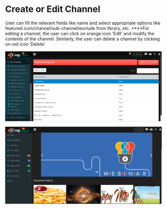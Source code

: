 # Create or Edit  Channel

 User can fill the relevant fields like name and select appropriate options like featured icon/channel/sub-channel/exclude from library, etc. ****For editing a channel, the user can click on orange icon ‘Edit’ and modify the contents of the channel. Similarly, the user can delete a channel by clicking on red icon ‘Delete’.

![](../../../.gitbook/assets/edit_or_delete_ch.png)

![](../../../.gitbook/assets/image%20%2824%29.png)



